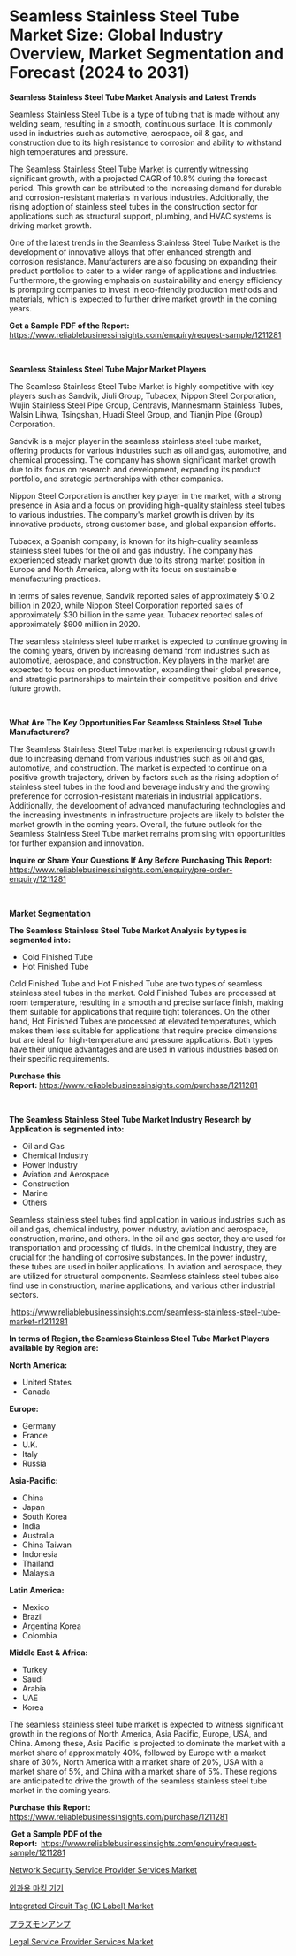 <p><h1>Seamless Stainless Steel Tube Market Size: Global Industry Overview, Market Segmentation and Forecast (2024 to 2031)</h1></p><p><strong>Seamless Stainless Steel Tube Market Analysis and Latest Trends</strong></p>
<p><p>Seamless Stainless Steel Tube is a type of tubing that is made without any welding seam, resulting in a smooth, continuous surface. It is commonly used in industries such as automotive, aerospace, oil & gas, and construction due to its high resistance to corrosion and ability to withstand high temperatures and pressure.</p><p>The Seamless Stainless Steel Tube Market is currently witnessing significant growth, with a projected CAGR of 10.8% during the forecast period. This growth can be attributed to the increasing demand for durable and corrosion-resistant materials in various industries. Additionally, the rising adoption of stainless steel tubes in the construction sector for applications such as structural support, plumbing, and HVAC systems is driving market growth.</p><p>One of the latest trends in the Seamless Stainless Steel Tube Market is the development of innovative alloys that offer enhanced strength and corrosion resistance. Manufacturers are also focusing on expanding their product portfolios to cater to a wider range of applications and industries. Furthermore, the growing emphasis on sustainability and energy efficiency is prompting companies to invest in eco-friendly production methods and materials, which is expected to further drive market growth in the coming years.</p></p>
<p><strong>Get a Sample PDF of the Report:&nbsp;</strong> <a href="https://www.reliablebusinessinsights.com/enquiry/request-sample/1211281">https://www.reliablebusinessinsights.com/enquiry/request-sample/1211281</a></p>
<p>&nbsp;</p>
<p><strong>Seamless Stainless Steel Tube Major Market Players</strong></p>
<p><p>The Seamless Stainless Steel Tube Market is highly competitive with key players such as Sandvik, Jiuli Group, Tubacex, Nippon Steel Corporation, Wujin Stainless Steel Pipe Group, Centravis, Mannesmann Stainless Tubes, Walsin Lihwa, Tsingshan, Huadi Steel Group, and Tianjin Pipe (Group) Corporation.</p><p>Sandvik is a major player in the seamless stainless steel tube market, offering products for various industries such as oil and gas, automotive, and chemical processing. The company has shown significant market growth due to its focus on research and development, expanding its product portfolio, and strategic partnerships with other companies.</p><p>Nippon Steel Corporation is another key player in the market, with a strong presence in Asia and a focus on providing high-quality stainless steel tubes to various industries. The company's market growth is driven by its innovative products, strong customer base, and global expansion efforts.</p><p>Tubacex, a Spanish company, is known for its high-quality seamless stainless steel tubes for the oil and gas industry. The company has experienced steady market growth due to its strong market position in Europe and North America, along with its focus on sustainable manufacturing practices.</p><p>In terms of sales revenue, Sandvik reported sales of approximately $10.2 billion in 2020, while Nippon Steel Corporation reported sales of approximately $30 billion in the same year. Tubacex reported sales of approximately $900 million in 2020.</p><p>The seamless stainless steel tube market is expected to continue growing in the coming years, driven by increasing demand from industries such as automotive, aerospace, and construction. Key players in the market are expected to focus on product innovation, expanding their global presence, and strategic partnerships to maintain their competitive position and drive future growth.</p></p>
<p>&nbsp;</p>
<p><strong>What Are The Key Opportunities For Seamless Stainless Steel Tube Manufacturers?</strong></p>
<p><p>The Seamless Stainless Steel Tube market is experiencing robust growth due to increasing demand from various industries such as oil and gas, automotive, and construction. The market is expected to continue on a positive growth trajectory, driven by factors such as the rising adoption of stainless steel tubes in the food and beverage industry and the growing preference for corrosion-resistant materials in industrial applications. Additionally, the development of advanced manufacturing technologies and the increasing investments in infrastructure projects are likely to bolster the market growth in the coming years. Overall, the future outlook for the Seamless Stainless Steel Tube market remains promising with opportunities for further expansion and innovation.</p></p>
<p><strong>Inquire or Share Your Questions If Any Before Purchasing This Report:</strong> <a href="https://www.reliablebusinessinsights.com/enquiry/pre-order-enquiry/1211281">https://www.reliablebusinessinsights.com/enquiry/pre-order-enquiry/1211281</a></p>
<p>&nbsp;</p>
<p><strong>Market Segmentation</strong></p>
<p><strong>The Seamless Stainless Steel Tube Market Analysis by types is segmented into:</strong></p>
<p><ul><li>Cold Finished Tube</li><li>Hot Finished Tube</li></ul></p>
<p><p>Cold Finished Tube and Hot Finished Tube are two types of seamless stainless steel tubes in the market. Cold Finished Tubes are processed at room temperature, resulting in a smooth and precise surface finish, making them suitable for applications that require tight tolerances. On the other hand, Hot Finished Tubes are processed at elevated temperatures, which makes them less suitable for applications that require precise dimensions but are ideal for high-temperature and pressure applications. Both types have their unique advantages and are used in various industries based on their specific requirements.</p></p>
<p><strong>Purchase this Report:&nbsp;</strong><a href="https://www.reliablebusinessinsights.com/purchase/1211281">https://www.reliablebusinessinsights.com/purchase/1211281</a></p>
<p>&nbsp;</p>
<p><strong>The Seamless Stainless Steel Tube Market Industry Research by Application is segmented into:</strong></p>
<p><ul><li>Oil and Gas</li><li>Chemical Industry</li><li>Power Industry</li><li>Aviation and Aerospace</li><li>Construction</li><li>Marine</li><li>Others</li></ul></p>
<p><p>Seamless stainless steel tubes find application in various industries such as oil and gas, chemical industry, power industry, aviation and aerospace, construction, marine, and others. In the oil and gas sector, they are used for transportation and processing of fluids. In the chemical industry, they are crucial for the handling of corrosive substances. In the power industry, these tubes are used in boiler applications. In aviation and aerospace, they are utilized for structural components. Seamless stainless steel tubes also find use in construction, marine applications, and various other industrial sectors.</p></p>
<p><a href="https://www.reliablebusinessinsights.com/seamless-stainless-steel-tube-market-r1211281">&nbsp;https://www.reliablebusinessinsights.com/seamless-stainless-steel-tube-market-r1211281</a></p>
<p><strong>In terms of Region, the Seamless Stainless Steel Tube Market Players available by Region are:</strong></p>
<p>
    <p> <strong> North America: </strong>
        <ul>
            <li>United States</li>
            <li>Canada</li>
        </ul>
        </p> 
    <p> <strong> Europe: </strong>
        <ul>
            <li>Germany</li>
            <li>France</li>
            <li>U.K.</li>
            <li>Italy</li>
            <li>Russia</li>
        </ul>
        </p> 
    <p> <strong> Asia-Pacific: </strong>
        <ul>
            <li>China</li>
            <li>Japan</li>
            <li>South Korea</li>
            <li>India</li>
            <li>Australia</li>
            <li>China Taiwan</li>
            <li>Indonesia</li>
            <li>Thailand</li>
            <li>Malaysia</li>
        </ul>
        </p> 
    <p> <strong> Latin America: </strong>
        <ul>
            <li>Mexico</li>
            <li>Brazil</li>
            <li>Argentina Korea</li>
            <li>Colombia</li>
        </ul>
        </p> 
    <p> <strong> Middle East & Africa: </strong>
        <ul>
            <li>Turkey</li>
            <li>Saudi</li>
            <li>Arabia</li>
            <li>UAE</li>
            <li>Korea</li>
        </ul>
    </p>
    </p>
<p><p>The seamless stainless steel tube market is expected to witness significant growth in the regions of North America, Asia Pacific, Europe, USA, and China. Among these, Asia Pacific is projected to dominate the market with a market share of approximately 40%, followed by Europe with a market share of 30%, North America with a market share of 20%, USA with a market share of 5%, and China with a market share of 5%. These regions are anticipated to drive the growth of the seamless stainless steel tube market in the coming years.</p></p>
<p><strong>Purchase this Report: </strong><a href="https://www.reliablebusinessinsights.com/purchase/1211281">https://www.reliablebusinessinsights.com/purchase/1211281</a></p>
<p>&nbsp;<strong>Get a Sample PDF of the Report:&nbsp;&nbsp;</strong><a href="https://www.reliablebusinessinsights.com/enquiry/request-sample/1211281">https://www.reliablebusinessinsights.com/enquiry/request-sample/1211281</a></p>
<p><strong></strong></p>
<p><p><a href="https://github.com/kathiaseamanalvaradovlprc2h/Market-Research-Report-List-2/blob/main/network-security-service-provider-services-market.md">Network Security Service Provider Services Market</a></p><p><a href="https://github.com/BrettWeberrt8767765/Market-Research-Report-List-2/blob/main/123542594718.md">외과용 마킹 기기</a></p><p><a href="https://issuu.com/reportprime-2/docs/integrated-circuit-tag-ic-label-market-size-2030.p">Integrated Circuit Tag (IC Label) Market</a></p><p><a href="https://github.com/zekaoe592392/Market-Research-Report-List-2/blob/main/9786640101128.md">プラズモンアンプ</a></p><p><a href="https://github.com/EbonyHane1955/Market-Research-Report-List-1/blob/main/legal-service-provider-services-market.md">Legal Service Provider Services Market</a></p></p>
